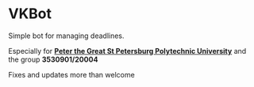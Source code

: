 # VKBot
Simple bot for managing deadlines.

Especially for **[Peter the Great St Petersburg Polytechnic University](https://www.spbstu.ru/)** and the group **3530901/20004**

Fixes and updates more than welcome
